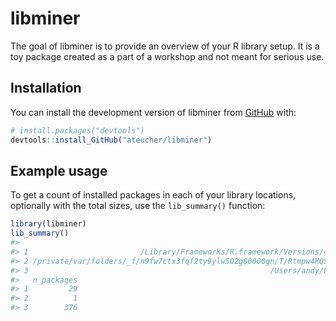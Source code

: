 
<!-- README.md is generated from README.Rmd. Please edit that file -->

# libminer

<!-- badges: start -->

<!-- badges: end -->

The goal of libminer is to provide an overview of your R library setup.
It is a toy package created as a part of a workshop and not meant for
serious use.

## Installation

You can install the development version of libminer from
[GitHub](https://GitHub.com/) with:

``` r
# install.packages("devtools")
devtools::install_GitHub("ateucher/libminer")
```

## Example usage

To get a count of installed packages in each of your library locations,
optionally with the total sizes, use the `lib_summary()` function:

``` r
library(libminer)
lib_summary()
#>                                                                                        Library
#> 1                         /Library/Frameworks/R.framework/Versions/4.4-arm64/Resources/library
#> 2 /private/var/folders/_f/n9fw7ctx3fqf2ty9ylw502g80000gn/T/Rtmpw4MQS1/temp_libpath219f44a8b4cc
#> 3                                                      /Users/andy/Library/R/arm64/4.4/library
#>   n_packages
#> 1         29
#> 2          1
#> 3        376
```
